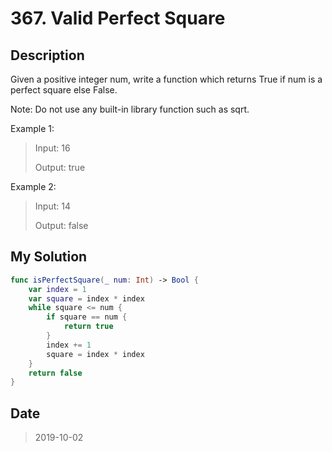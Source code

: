# 367. Valid Perfect Square

## Description

Given a positive integer num, write a function which returns True if num is a perfect square else False.

Note: Do not use any built-in library function such as sqrt.

Example 1:

> Input: 16
> 
> Output: true

Example 2:

> Input: 14
> 
> Output: false

## My Solution

```swift
func isPerfectSquare(_ num: Int) -> Bool {
    var index = 1
    var square = index * index
    while square <= num {
        if square == num {
            return true
        }
        index += 1
        square = index * index
    }
    return false
}
```

## Date

> 2019-10-02